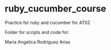 # ruby_cucumber_course

Practice for ruby and cucumber for AT02

Folder for scripts and code for:

Maria Angelica Rodriguez Arias